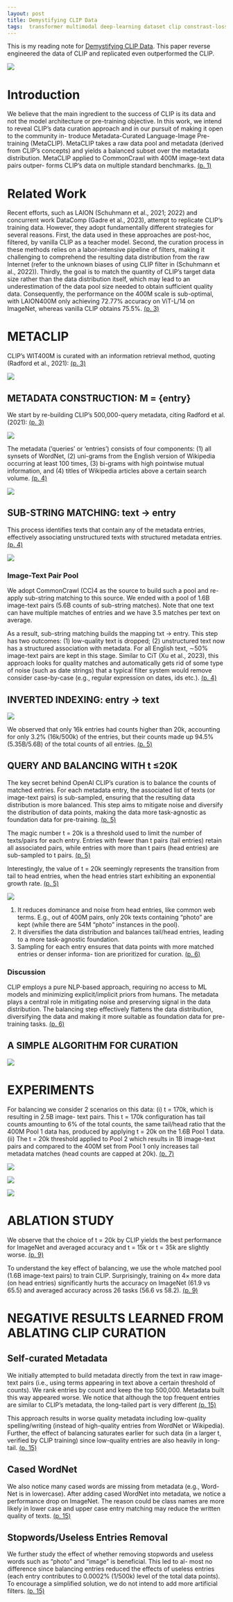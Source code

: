 ```yaml
---
layout: post
title: Demystifying CLIP Data
tags:  transformer multimodal deep-learning dataset clip constrast-loss
---
```


This is my reading note for [Demystifying CLIP Data](https://github.com/facebookresearch/MetaCLIP). This paper reverse engineered the data of CLIP and replicated even outperformed the CLIP.

![](https://raw.githubusercontent.com/zhangtemplar/zhangtemplar.github.io/master/uPic/xuDemystifyingCLIPData2023-2-x282-y370.png) 

# Introduction
We believe that the main ingredient to the success of CLIP is its data and not the model architecture or pre-training objective. In this work, we intend to reveal CLIP’s data curation approach and in our pursuit of making it open to the community in- troduce Metadata-Curated Language-Image Pre-training (MetaCLIP). MetaCLIP takes a raw data pool and metadata (derived from CLIP’s concepts) and yields a balanced subset over the metadata distribution. MetaCLIP applied to CommonCrawl with 400M image-text data pairs outper- forms CLIP’s data on multiple standard benchmarks. [(p. 1)](zotero://open-pdf/library/items/CYVWVVVU?page=1&annotation=L2372UV9)

# Related Work
Recent efforts, such as LAION (Schuhmann et al., 2021; 2022) and concurrent work DataComp (Gadre et al., 2023), attempt to replicate CLIP’s training data. However, they adopt fundamentally different strategies for several reasons. First, the data used in these approaches are post-hoc, filtered, by vanilla CLIP as a teacher model. Second, the curation process in these methods relies on a labor-intensive pipeline of filters, making it challenging to comprehend the resulting data distribution from the raw Internet (refer to the unknown biases of using CLIP filter in (Schuhmann et al., 2022)). Thirdly, the goal is to match the quantity of CLIP’s target data size rather than the data distribution itself, which may lead to an underestimation of the data pool size needed to obtain sufficient quality data. Consequently, the performance on the 400M scale is sub-optimal, with LAION400M only achieving 72.77% accuracy on ViT-L/14 on ImageNet, whereas vanilla CLIP obtains 75.5%. [(p. 3)](zotero://open-pdf/library/items/CYVWVVVU?page=3&annotation=BFDH46GE)

# METACLIP
CLIP’s WIT400M is curated with an information retrieval method, quoting (Radford et al., 2021): [(p. 3)](zotero://open-pdf/library/items/CYVWVVVU?page=3&annotation=MHCU9NQK)

![](https://raw.githubusercontent.com/zhangtemplar/zhangtemplar.github.io/master/uPic/xuDemystifyingCLIPData2023-3-x118-y179.png) 

## METADATA CONSTRUCTION: M = {entry}
We start by re-building CLIP’s 500,000-query metadata, citing Radford et al. (2021): [(p. 3)](zotero://open-pdf/library/items/CYVWVVVU?page=3&annotation=THZDQTMC)

![](https://raw.githubusercontent.com/zhangtemplar/zhangtemplar.github.io/master/uPic/xuDemystifyingCLIPData2023-4-x119-y615.png) 

The metadata (‘queries’ or ‘entries’) consists of four components: (1) all synsets of WordNet, (2) uni-grams from the English version of Wikipedia occurring at least 100 times, (3) bi-grams with high pointwise mutual information, and (4) titles of Wikipedia articles above a certain search volume. [(p. 4)](zotero://open-pdf/library/items/CYVWVVVU?page=4&annotation=SY8NEU5W)

![](https://raw.githubusercontent.com/zhangtemplar/zhangtemplar.github.io/master/uPic/xuDemystifyingCLIPData2023-4-x117-y443.png) 

## SUB-STRING MATCHING: text → entry
This process identifies texts that contain any of the metadata entries, effectively associating unstructured texts with structured metadata entries. [(p. 4)](zotero://open-pdf/library/items/CYVWVVVU?page=4&annotation=Y5GVCZ7U)

![](https://raw.githubusercontent.com/zhangtemplar/zhangtemplar.github.io/master/uPic/xuDemystifyingCLIPData2023-4-x119-y240.png) 

### Image-Text Pair Pool
We adopt CommonCrawl (CC)4 as the source to build such a pool and re-apply sub-string matching to this source. We ended with a pool of 1.6B image-text pairs (5.6B counts of sub-string matches).  Note that one text can have multiple matches of entries and we have 3.5 matches per text on average.  

As a result, sub-string matching builds the mapping txt → entry. This step has two outcomes: (1) low-quality text is dropped; (2) unstructured text now has a structured association with metadata.  For all English text, ∼50% image-text pairs are kept in this stage. Similar to CiT (Xu et al., 2023), this approach looks for quality matches and automatically gets rid of some type of noise (such as date strings) that a typical filter system would remove consider case-by-case (e.g., regular expression on dates, ids etc.). [(p. 4)](zotero://open-pdf/library/items/CYVWVVVU?page=4&annotation=R94DKL9L)

## INVERTED INDEXING: entry → text
![](https://raw.githubusercontent.com/zhangtemplar/zhangtemplar.github.io/master/uPic/xuDemystifyingCLIPData2023-5-x146-y533.png) 

We observed that only 16k entries had counts higher than 20k, accounting for only 3.2% (16k/500k) of the entries, but their counts made up 94.5% (5.35B/5.6B) of the total counts of all entries. [(p. 5)](zotero://open-pdf/library/items/CYVWVVVU?page=5&annotation=MWLHZRWI)

## QUERY AND BALANCING WITH t ≤20K
The key secret behind OpenAI CLIP’s curation is to balance the counts of matched entries. For each metadata entry, the associated list of texts (or image-text pairs) is sub-sampled, ensuring that the resulting data distribution is more balanced. This step aims to mitigate noise and diversify the distribution of data points, making the data more task-agnostic as foundation data for pre-training. [(p. 5)](zotero://open-pdf/library/items/CYVWVVVU?page=5&annotation=F9VPI9YD)

The magic number t = 20k is a threshold used to limit the number of texts/pairs for each entry.  Entries with fewer than t pairs (tail entries) retain all associated pairs, while entries with more than t pairs (head entries) are sub-sampled to t pairs. [(p. 5)](zotero://open-pdf/library/items/CYVWVVVU?page=5&annotation=9K6WZBTU)

Interestingly, the value of t = 20k seemingly represents the transition from tail to head entries, when the head entries start exhibiting an exponential growth rate. [(p. 5)](zotero://open-pdf/library/items/CYVWVVVU?page=5&annotation=FNCX95TY)

![](https://raw.githubusercontent.com/zhangtemplar/zhangtemplar.github.io/master/uPic/xuDemystifyingCLIPData2023-6-x104-y438.png) 

1. It reduces dominance and noise from head entries, like common web terms. E.g., out of 400M pairs, only 20k texts containing “photo” are kept (while there are 54M “photo” instances in the pool).
2. It diversifies the data distribution and balances tail/head entries, leading to a more task-agnostic foundation.
3. Sampling for each entry ensures that data points with more matched entries or denser informa- tion are prioritized for curation. [(p. 6)](zotero://open-pdf/library/items/CYVWVVVU?page=6&annotation=2XB3AHG2)

### Discussion
CLIP employs a pure NLP-based approach, requiring no access to ML models and minimizing explicit/implicit priors from humans. The metadata plays a central role in mitigating noise and preserving signal in the data distribution. The balancing step effectively flattens the data distribution, diversifying the data and making it more suitable as foundation data for pre-training tasks. [(p. 6)](zotero://open-pdf/library/items/CYVWVVVU?page=6&annotation=I5XPHDVF)

## A SIMPLE ALGORITHM FOR CURATION
![](https://raw.githubusercontent.com/zhangtemplar/zhangtemplar.github.io/master/uPic/xuDemystifyingCLIPData2023-7-x104-y547.png) 

# EXPERIMENTS
For balancing we consider 2 scenarios on this data: (i) t = 170k, which is resulting in 2.5B image- text pairs. This t = 170k configuration has tail counts amounting to 6% of the total counts, the same tail/head ratio that the 400M Pool 1 data has, produced by applying t = 20k on the 1.6B Pool 1 data. (ii) The t = 20k threshold applied to Pool 2 which results in 1B image-text pairs and compared to the 400M set from Pool 1 only increases tail metadata matches (head counts are capped at 20k). [(p. 7)](zotero://open-pdf/library/items/CYVWVVVU?page=7&annotation=V9IXJPXW)

![](https://raw.githubusercontent.com/zhangtemplar/zhangtemplar.github.io/master/uPic/xuDemystifyingCLIPData2023-8-x103-y584.png) 

![](https://raw.githubusercontent.com/zhangtemplar/zhangtemplar.github.io/master/uPic/xuDemystifyingCLIPData2023-8-x105-y430.png) 

![](https://raw.githubusercontent.com/zhangtemplar/zhangtemplar.github.io/master/uPic/xuDemystifyingCLIPData2023-9-x98-y484.png) 

# ABLATION STUDY
We observe that the choice of t = 20k by CLIP yields the best performance for ImageNet and averaged accuracy and t = 15k or t = 35k are slightly worse. [(p. 9)](zotero://open-pdf/library/items/CYVWVVVU?page=9&annotation=I2Q7RUZF)

To understand the key effect of balancing, we use the whole matched pool (1.6B image-text pairs) to train CLIP. Surprisingly, training on 4× more data (on head entries) significantly hurts the accuracy on ImageNet (61.9 vs 65.5) and averaged accuracy across 26 tasks (56.6 vs 58.2). [(p. 9)](zotero://open-pdf/library/items/CYVWVVVU?page=9&annotation=AAE7UYFM)

# NEGATIVE RESULTS LEARNED FROM ABLATING CLIP CURATION
## Self-curated Metadata
We initially attempted to build metadata directly from the text in raw image-text pairs (i.e., using terms appearing in text above a certain threshold of counts). We rank entries by count and keep the top 500,000. Metadata built this way appeared worse. We notice that although the top frequent entries are similar to CLIP’s metadata, the long-tailed part is very different [(p. 15)](zotero://open-pdf/library/items/CYVWVVVU?page=15&annotation=S8MU6F54)

This approach results in worse quality metadata including low-quality spelling/writing (instead of high-quality entries from WordNet or Wikipedia). Further, the effect of balancing saturates earlier for such data (in a larger t, verified by CLIP training) since low-quality entries are also heavily in long-tail. [(p. 15)](zotero://open-pdf/library/items/CYVWVVVU?page=15&annotation=UYH3RBXY)

## Cased WordNet
We also notice many cased words are missing from metadata (e.g., Word- Net is in lowercase). After adding cased WordNet into metadata, we notice a performance drop on ImageNet. The reason could be class names are more likely in lower case and upper case entry matching may reduce the written quality of texts. [(p. 15)](zotero://open-pdf/library/items/CYVWVVVU?page=15&annotation=9WR55X5E)

## Stopwords/Useless Entries Removal
We further study the effect of whether removing stopwords and useless words such as “photo” and “image” is beneficial. This led to al- most no difference since balancing entries reduced the effects of useless entries (each entry contributes to 0.0002% (1/500k) level of the total data points). To encourage a simplified solution, we do not intend to add more artificial filters. [(p. 15)](zotero://open-pdf/library/items/CYVWVVVU?page=15&annotation=BB2CGPRS)
